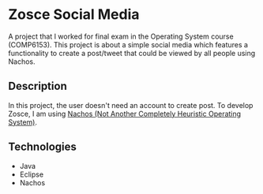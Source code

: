 # Zosce Social Media
A project that I worked for final exam in the Operating System course (COMP6153). This project is about a simple social media which features a functionality to create a post/tweet that could be viewed by all people using Nachos.

## Description
In this project, the user doesn't need an account to create post.
To develop Zosce, I am using <a href="https://en.wikipedia.org/wiki/Not_Another_Completely_Heuristic_Operating_System" target="_blank">Nachos (Not Another Completely Heuristic Operating System)</a>.

## Technologies
<ul>
  <li>Java</li>
  <li>Eclipse</li>
  <li>Nachos</li>
</ul>
